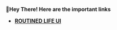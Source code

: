 **👋Hey There! Here are the important links**

 - [**ROUTINED LIFE UI**](https://www.figma.com/file/qU7x7Mho3ngwND4c19wsiC/Default?node-id=0%3A1)
   

